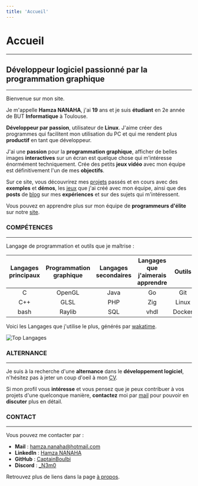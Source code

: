 ```yaml
---
title: 'Accueil'
---
```


# Accueil
---

## Développeur logiciel passionné par la programmation graphique
---

Bienvenue sur mon site.

Je m'appelle **Hamza NANAHA**, j'ai **19** ans et je suis **étudiant** en 2e année de BUT **Informatique** à Toulouse.

**Développeur par passion**, utilisateur de **Linux**.
J'aime créer des programmes qui facilitent mon utilisation du PC
et qui me rendent plus **productif** en tant que développeur.

J'ai une **passion** pour la **programmation graphique**,
afficher de belles images **interactives** sur un écran est quelque chose qui m'intéresse énormément techniquement.
Crée des petits **jeux vidéo** avec mon équipe est définitivement l'un de mes **objectifs**.

Sur ce site, vous découvrirez mes [projets](project/) passés et en cours avec des **exemples** et **démos**,
les [jeux](game/) que j'ai créé avec mon équipe,
ainsi que des **posts** de [blog](blog/) sur mes **expériences** et sur des sujets qui m'intéressent.

Vous pouvez en apprendre plus sur mon équipe de **programmeurs d'élite** sur notre [site](https://captainboulbi.github.io/).

### COMPÉTENCES
---

Langage de programmation et outils que je maîtrise :

| Langages principaux | Programmation graphique | Langages secondaires | Langages que j'aimerais apprendre | Outils |
|:-------------------:|:-----------------------:|:--------------------:|:---------------------------------:|:------:|
| C                   | OpenGL                  | Java                 | Go                                | Git    |
| C++                 | GLSL                    | PHP                  | Zig                               | Linux  |
| bash                | Raylib                  | SQL                  | vhdl                              | Docker |

Voici les Langages que j'utilise le plus, générés par [wakatime](https://wakatime.com/@_N3m0).

![Top Langages](https://github-readme-stats.vercel.app/api/wakatime/?username=_N3m0&layout=compact&theme=great-gatsby&langs_count=8&custom_title=Langages)

### ALTERNANCE
---

[//]: # "voir partie contact quand supprimée alternance"
[//]: # "mettre le lien vers le cv ailleurs"

Je suis à la recherche d'une **alternance** dans le **développement logiciel**,
n'hésitez pas à jeter un coup d'oeil à mon [CV](/CV.pdf).

Si mon profil vous **intéresse** et vous pensez que je peux contribuer à vos projets d'une quelconque manière,
**contactez** moi par [mail](mailto:hamza.nanaha@hotmail.com) pour pouvoir en **discuter** plus en détail.

### CONTACT
---

[//]: # "decommenter la ligne suivante quand j'aurai trouver une alternace et donc enlever la partie alternance de la page"
[//]: # "N'hésitez pas à me contacter pour discuter de vos idées et de la manière dont je peux contribuer à vos projets."

Vous pouvez me contacter par :

- **Mail** : [hamza.nanaha@hotmail.com](mailto:hamza.nanaha@hotmail.com)
- **LinkedIn** : [Hamza NANAHA](https://www.linkedin.com/in/hamza-nanaha)
- **GitHub** : [CaptainBoulbi](https://github.com/CaptainBoulbi)
- **Discord** : [_N3m0](https://discordapp.com/users/373783434138615818)

Retrouvez plus de liens dans la page [à propos](about/).
